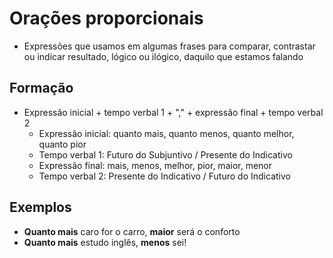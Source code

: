 # Orações proporcionais

* Expressões que usamos em algumas frases para comparar, contrastar ou indicar resultado, lógico ou ilógico, daquilo que estamos falando

## Formação

* Expressão inicial + tempo verbal 1 + "," + expressão final +  tempo verbal 2
  * Expressão inicial: quanto mais, quanto menos, quanto melhor, quanto pior
  * Tempo verbal 1: Futuro do Subjuntivo / Presente do Indicativo
  * Expressão final: mais, menos, melhor, pior, maior, menor
  * Tempo verbal 2: Presente do Indicativo / Futuro do Indicativo

## Exemplos

* **Quanto mais** caro for o carro, **maior** será o conforto
* **Quanto mais** estudo inglês, **menos** sei!
